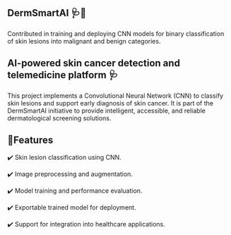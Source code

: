 ## DermSmartAI 🩺🤖

Contributed in training and deploying CNN models for binary classification of skin lesions into malignant and benign categories.

## AI-powered skin cancer detection and telemedicine platform 🩺

This project implements a Convolutional Neural Network (CNN) to classify skin lesions and support early diagnosis of skin cancer. 
It is part of the DermSmartAI initiative to provide intelligent, accessible, and reliable dermatological screening solutions.

## 📌Features
✔️ Skin lesion classification using CNN.

✔️ Image preprocessing and augmentation.

✔️ Model training and performance evaluation.

✔️ Exportable trained model for deployment.

✔️ Support for integration into healthcare applications.
